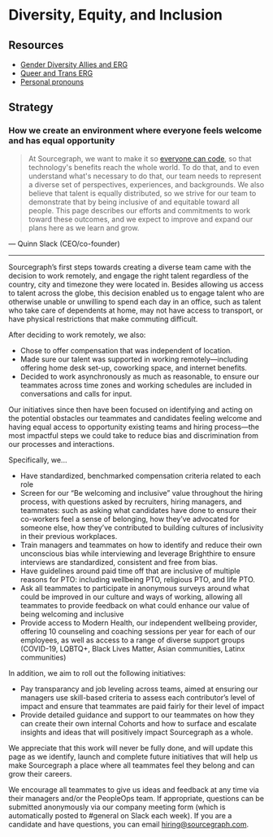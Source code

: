 # Diversity, Equity, and Inclusion

## Resources

- [Gender Diversity Allies and ERG](./gender-diversity.md)
- [Queer and Trans ERG](./queer.md)
- [Personal pronouns](./personal-pronouns.md)

## Strategy

### How we create an environment where everyone feels welcome and has equal opportunity

> At Sourcegraph, we want to make it so [everyone can code](../../strategy-goals/strategy/index.md#purpose), so that technology's benefits reach the whole world. To do that, and to even understand what's necessary to do that, our team needs to represent a diverse set of perspectives, experiences, and backgrounds. We also believe that talent is equally distributed, so we strive for our team to demonstrate that by being inclusive of and equitable toward all people. This page describes our efforts and commitments to work toward these outcomes, and we expect to improve and expand our plans here as we learn and grow.

— Quinn Slack (CEO/co-founder)

---

Sourcegraph’s first steps towards creating a diverse team came with the decision to work remotely, and engage the right talent regardless of the country, city and timezone they were located in. Besides allowing us access to talent across the globe, this decision enabled us to engage talent who are otherwise unable or unwilling to spend each day in an office, such as talent who take care of dependents at home, may not have access to transport, or have physical restrictions that make commuting difficult.

After deciding to work remotely, we also:

- Chose to offer compensation that was independent of location.
- Made sure our talent was supported in working remotely—including offering home desk set-up, coworking space, and internet benefits.
- Decided to work asynchronously as much as reasonable, to ensure our teammates across time zones and working schedules are included in conversations and calls for input.

Our initiatives since then have been focused on identifying and acting on the potential obstacles our teammates and candidates feeling welcome and having equal access to opportunity existing teams and hiring process—the most impactful steps we could take to reduce bias and discrimination from our processes and interactions.

Specifically, we...

- Have standardized, benchmarked compensation criteria related to each role
- Screen for our “Be welcoming and inclusive” value throughout the hiring process, with questions asked by recruiters, hiring managers, and teammates: such as asking what candidates have done to ensure their co-workers feel a sense of belonging, how they’ve advocated for someone else, how they’ve contributed to building cultures of inclusivity in their previous workplaces.
- Train managers and teammates on how to identify and reduce their own unconscious bias while interviewing and leverage Brighthire to ensure interviews are standardized, consistent and free from bias.
- Have guidelines around paid time off that are inclusive of multiple reasons for PTO: including wellbeing PTO, religious PTO, and life PTO.
- Ask all teammates to participate in anonymous surveys around what could be improved in our culture and ways of working, allowing all teammates to provide feedback on what could enhance our value of being welcoming and inclusive
- Provide access to Modern Health, our independent wellbeing provider, offering 10 counseling and coaching sessions per year for each of our employees, as well as access to a range of diverse support groups (COVID-19, LQBTQ+, Black Lives Matter, Asian communities, Latinx communities)

In addition, we aim to roll out the following initiatives:

- Pay transparancy and job leveling across teams, aimed at ensuring our managers use skill-based criteria to assess each contributor’s level of impact and ensure that teammates are paid fairly for their level of impact
- Provide detailed guidance and support to our teammates on how they can create their own internal Cohorts and how to surface and escalate insights and ideas that will positively impact Sourcegraph as a whole.

We appreciate that this work will never be fully done, and will update this page as we identify, launch and complete future initiatives that will help us make Sourcegraph a place where all teammates feel they belong and can grow their careers.

We encourage all teammates to give us ideas and feedback at any time via their managers and/or the PeopleOps team. If appropriate, questions can be submitted anonymously via our company meeting form (which is automatically posted to #general on Slack each week).
If you are a candidate and have questions, you can email [hiring@sourcegraph.com](mailto:hiring@sourcegraph.com).
